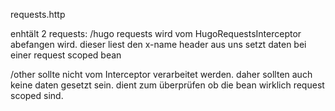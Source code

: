requests.http

enhtält 2 requests:
/hugo requests wird vom HugoRequestsInterceptor abefangen wird.
dieser liest den x-name header aus uns setzt daten bei einer request scoped bean

/other sollte nicht vom Interceptor verarbeitet werden.
daher sollten auch keine daten gesetzt sein.
dient zum überprüfen ob die bean wirklich request scoped sind.

